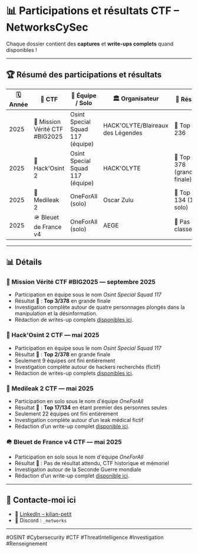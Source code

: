 # 📊 Participations et résultats CTF – NetworksCySec

Chaque dossier contient des **captures** et **write-ups complets** quand disponibles !

---

## 🏆 Résumé des participations et résultats

| 🗓️ Année | 🧩 CTF                             | 👥 Équipe / Solo                   | 🏛️ Organisateur          | 🏅 Résultat                      |
|----------|-------------------------------------|------------------------------------|--------------------------|-----------------------------------|
| 2025     | 🏦​ Mission Vérité CTF #BIG2025      | Osint Special Squad 117 (équipe)   | HACK'OLYTE/Blaireaux des Légendes| 🥉 Top 3 / 236   |
| 2025     | 🦊 Hack'Osint 2                     | Osint Special Squad 117 (équipe)   | HACK'OLYTE               | 🥈 Top 2 / 378 (grande finale)   |
| 2025     | 🦏 Medileak 2                       | OneForAll (solo)                   | Oscar Zulu               | 🏅 Top 17 / 134 (1er solo)       |
| 2025     | 🪖 Bleuet de France v4              | OneForAll (solo)                   | AEGE                     | 📌 Pas de classement             |

---

## 📊 Détails 

### 🏦 Mission Vérité CTF #BIG2025  — **septembre 2025**

- Participation en équipe sous le nom *Osint Special Squad 117*
- Résultat 🥉 : **Top 3/378** en grande finale
- Investigation complète autour de quatre personnages plongés dans la manipulation et la désinformation.
- Rédaction de writes-up complets [disponibles ici](https://github.com/NetworksCySec/OSINT/tree/main/Mission%20V%C3%A9rit%C3%A9%20CTF%20%23BIG2025).
  
### 🦊 Hack'Osint 2 CTF — **mai 2025**

- Participation en équipe sous le nom *Osint Special Squad 117*
- Résultat 🥈 : **Top 2/378** en grande finale
- Seulement 9 équipes ont fini entièrement
- Investigation complète autour de hackers recherchés (fictif)
- Rédaction de writes-up complets [disponibles ici](https://github.com/NetworksCySec/OSINT/tree/main/Hack'Osint%202%20-%202025).

### 🦏 Medileak 2 CTF — **mai 2025**

- Participation en solo sous le nom d'équipe *OneForAll*
- Résultat 🏅 : **Top 17/134** en étant premier des personnes seules
- Seulement 22 équipes ont fini entièrement
- Investigation complète autour d’un leak médical fictif
- Rédaction d’un write-up complet [disponible ici](https://github.com/NetworksCySec/OSINT/tree/main/Medileak%202%20-%202025).

### 🪖 Bleuet de France v4 CTF — **mai 2025**

- Participation en solo sous le nom d'équipe *OneForAll*
- Résultat 🏅 : Pas de résultat attendu, CTF historique et mémoriel
- Investigation autour de la Seconde Guerre mondiale
- Rédaction d’un write-up complet [disponible ici](https://github.com/NetworksCySec/OSINT/tree/main/BleuetDeFrancev4).
  
---

## 📡 Contacte-moi ici

- 💼 [LinkedIn – kilian-petit](https://www.linkedin.com/in/kilian-petit)
- 💬 Discord : `_networks`

---

<!-- Hashtags pour référencement -->
#OSINT #Cybersecurity #CTF #ThreatIntelligence #Investigation #Renseignement
